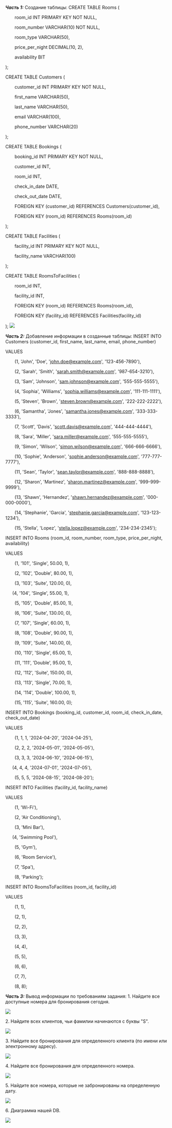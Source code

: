 ﻿***Часть 1:***
Создание таблицы:
CREATE TABLE Rooms (

`    `room\_id INT PRIMARY KEY NOT NULL,

`    `room\_number VARCHAR(10) NOT NULL,

`    `room\_type VARCHAR(50),

`    `price\_per\_night DECIMAL(10, 2),

`    `availability BIT

);

CREATE TABLE Customers (

`    `customer\_id INT PRIMARY KEY NOT NULL,

`    `first\_name VARCHAR(50),

`    `last\_name VARCHAR(50),

`    `email VARCHAR(100),

`    `phone\_number VARCHAR(20)

);

CREATE TABLE Bookings (

`    `booking\_id INT PRIMARY KEY NOT NULL,

`    `customer\_id INT,

`    `room\_id INT,

`    `check\_in\_date DATE,

`    `check\_out\_date DATE,

`    `FOREIGN KEY (customer\_id) REFERENCES Customers(customer\_id),

`    `FOREIGN KEY (room\_id) REFERENCES Rooms(room\_id)

);

CREATE TABLE Facilities (

`    `facility\_id INT PRIMARY KEY NOT NULL,

`    `facility\_name VARCHAR(100)

);

CREATE TABLE RoomsToFacilities (

`    `room\_id INT,

`    `facility\_id INT,

`    `FOREIGN KEY (room\_id) REFERENCES Rooms(room\_id),

`    `FOREIGN KEY (facility\_id) REFERENCES Facilities(facility\_id)

);
![](Aspose.Words.a195013c-214d-430b-8255-45fc3829d4a1.001.png)



***Часть 2:***
Добавление информации в созданные таблицы:
INSERT INTO Customers (customer\_id, first\_name, last\_name, email, phone\_number)

VALUES

`    `(1, 'John', 'Doe', 'john.doe@example.com', '123-456-7890'),

`    `(2, 'Sarah', 'Smith', 'sarah.smith@example.com', '987-654-3210'),

`    `(3, 'Sam', 'Johnson', 'sam.johnson@example.com', '555-555-5555'),

`    `(4, 'Sophia', 'Williams', 'sophia.williams@example.com', '111-111-1111'),

`    `(5, 'Steven', 'Brown', 'steven.brown@example.com', '222-222-2222'),

`    `(6, 'Samantha', 'Jones', 'samantha.jones@example.com', '333-333-3333'),

`    `(7, 'Scott', 'Davis', 'scott.davis@example.com', '444-444-4444'),

`    `(8, 'Sara', 'Miller', 'sara.miller@example.com', '555-555-5555'),

`    `(9, 'Simon', 'Wilson', 'simon.wilson@example.com', '666-666-6666'),

`    `(10, 'Sophie', 'Anderson', 'sophie.anderson@example.com', '777-777-7777'),

`    `(11, 'Sean', 'Taylor', 'sean.taylor@example.com', '888-888-8888'),

`    `(12, 'Sharon', 'Martinez', 'sharon.martinez@example.com', '999-999-9999'),

`    `(13, 'Shawn', 'Hernandez', 'shawn.hernandez@example.com', '000-000-0000'),

`    `(14, 'Stephanie', 'Garcia', 'stephanie.garcia@example.com', '123-123-1234'),

`    `(15, 'Stella', 'Lopez', 'stella.lopez@example.com', '234-234-2345'); 

INSERT INTO Rooms (room\_id, room\_number, room\_type, price\_per\_night, availability)

VALUES

`    `(1, '101', 'Single', 50.00, 1),

`    `(2, '102', 'Double', 80.00, 1),

`    `(3, '103', 'Suite', 120.00, 0),

`	`(4, '104', 'Single', 55.00, 1),

`    `(5, '105', 'Double', 85.00, 1),

`    `(6, '106', 'Suite', 130.00, 0),

`    `(7, '107', 'Single', 60.00, 1),

`    `(8, '108', 'Double', 90.00, 1),

`    `(9, '109', 'Suite', 140.00, 0),

`    `(10, '110', 'Single', 65.00, 1),

`    `(11, '111', 'Double', 95.00, 1),

`    `(12, '112', 'Suite', 150.00, 0),

`    `(13, '113', 'Single', 70.00, 1),

`    `(14, '114', 'Double', 100.00, 1),

`    `(15, '115', 'Suite', 160.00, 0);

INSERT INTO Bookings (booking\_id, customer\_id, room\_id, check\_in\_date, check\_out\_date)

VALUES

`    `(1, 1, 1, '2024-04-20', '2024-04-25'),

`    `(2, 2, 2, '2024-05-01', '2024-05-05'),

`    `(3, 3, 3, '2024-06-10', '2024-06-15'),

`	`(4, 4, 4, '2024-07-01', '2024-07-05'),

`    `(5, 5, 5, '2024-08-15', '2024-08-20');

INSERT INTO Facilities (facility\_id, facility\_name)

VALUES

`    `(1, 'Wi-Fi'),

`    `(2, 'Air Conditioning'),

`    `(3, 'Mini Bar'),

`	`(4, 'Swimming Pool'),

`    `(5, 'Gym'),

`    `(6, 'Room Service'),

`    `(7, 'Spa'),

`    `(8, 'Parking');

INSERT INTO RoomsToFacilities (room\_id, facility\_id)

VALUES

`    `(1, 1),

`    `(2, 1),

`    `(2, 2),

`    `(3, 3),

`    `(4, 4),

`    `(5, 5),

`    `(6, 6),

`    `(7, 7),

`    `(8, 8);

***Часть 3:***
Вывод информации по требованиям задания:
1\. Найдите все доступные номера для бронирования сегодня.

![](Aspose.Words.a195013c-214d-430b-8255-45fc3829d4a1.002.png)

2\. Найдите всех клиентов, чьи фамилии начинаются с буквы "S".

![](Aspose.Words.a195013c-214d-430b-8255-45fc3829d4a1.003.png)

3\. Найдите все бронирования для определенного клиента (по имени или электронному адресу). 

![](Aspose.Words.a195013c-214d-430b-8255-45fc3829d4a1.004.png)

4\. Найдите все бронирования для определенного номера.

![](Aspose.Words.a195013c-214d-430b-8255-45fc3829d4a1.005.png)

5\. Найдите все номера, которые не забронированы на определенную дату.

![](Aspose.Words.a195013c-214d-430b-8255-45fc3829d4a1.006.png)

6\. Диаграмма нашей DB.

![](Aspose.Words.a195013c-214d-430b-8255-45fc3829d4a1.007.PNG)
